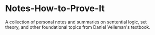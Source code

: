 # Notes-How-to-Prove-It
A collection of personal notes and summaries on sentential logic, set theory, and other foundational topics from Daniel Velleman's textbook.
